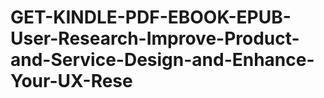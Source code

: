 # GET-KINDLE-PDF-EBOOK-EPUB-User-Research-Improve-Product-and-Service-Design-and-Enhance-Your-UX-Rese